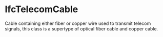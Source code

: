 IfcTelecomCable
===============
Cable containing either fiber or copper wire used to transmit telecom signals,
this class is a supertype of optical fiber cable and copper cable.


